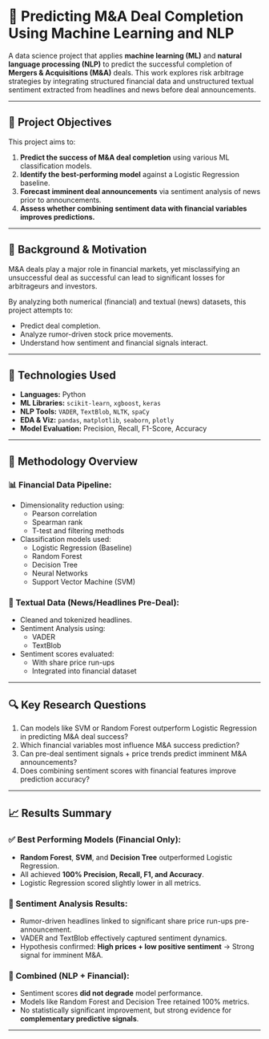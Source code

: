 # 🤖 Predicting M&A Deal Completion Using Machine Learning and NLP

A data science project that applies **machine learning (ML)** and **natural language processing (NLP)** to predict the successful completion of **Mergers & Acquisitions (M&A)** deals. This work explores risk arbitrage strategies by integrating structured financial data and unstructured textual sentiment extracted from headlines and news before deal announcements.

---

## 🧠 Project Objectives

This project aims to:

1. **Predict the success of M&A deal completion** using various ML classification models.
2. **Identify the best-performing model** against a Logistic Regression baseline.
3. **Forecast imminent deal announcements** via sentiment analysis of news prior to announcements.
4. **Assess whether combining sentiment data with financial variables improves predictions.**

---

## 🏦 Background & Motivation

M&A deals play a major role in financial markets, yet misclassifying an unsuccessful deal as successful can lead to significant losses for arbitrageurs and investors. 

By analyzing both numerical (financial) and textual (news) datasets, this project attempts to:
- Predict deal completion.
- Analyze rumor-driven stock price movements.
- Understand how sentiment and financial signals interact.

---

## 🧰 Technologies Used

- **Languages:** Python
- **ML Libraries:** `scikit-learn`, `xgboost`, `keras`
- **NLP Tools:** `VADER`, `TextBlob`, `NLTK`, `spaCy`
- **EDA & Viz:** `pandas`, `matplotlib`, `seaborn`, `plotly`
- **Model Evaluation:** Precision, Recall, F1-Score, Accuracy

---

## 🧪 Methodology Overview

### 📊 Financial Data Pipeline:
- Dimensionality reduction using:
  - Pearson correlation
  - Spearman rank
  - T-test and filtering methods
- Classification models used:
  - Logistic Regression (Baseline)
  - Random Forest
  - Decision Tree
  - Neural Networks
  - Support Vector Machine (SVM)

### 📰 Textual Data (News/Headlines Pre-Deal):
- Cleaned and tokenized headlines.
- Sentiment Analysis using:
  - VADER
  - TextBlob
- Sentiment scores evaluated:
  - With share price run-ups
  - Integrated into financial dataset

---

## 🔍 Key Research Questions

1. Can models like SVM or Random Forest outperform Logistic Regression in predicting M&A deal success?
2. Which financial variables most influence M&A success prediction?
3. Can pre-deal sentiment signals + price trends predict imminent M&A announcements?
4. Does combining sentiment scores with financial features improve prediction accuracy?

---

## 📈 Results Summary

### ✅ Best Performing Models (Financial Only):
- **Random Forest**, **SVM**, and **Decision Tree** outperformed Logistic Regression.
- All achieved **100% Precision, Recall, F1, and Accuracy**.
- Logistic Regression scored slightly lower in all metrics.

### 💬 Sentiment Analysis Results:
- Rumor-driven headlines linked to significant share price run-ups pre-announcement.
- VADER and TextBlob effectively captured sentiment dynamics.
- Hypothesis confirmed: **High prices + low positive sentiment** → Strong signal for imminent M&A.

### 🧪 Combined (NLP + Financial):
- Sentiment scores **did not degrade** model performance.
- Models like Random Forest and Decision Tree retained 100% metrics.
- No statistically significant improvement, but strong evidence for **complementary predictive signals**.

---

